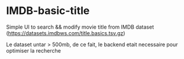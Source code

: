 # IMDB-basic-title
Simple UI to search &amp;&amp; modify movie title from IMDB dataset (https://datasets.imdbws.com/title.basics.tsv.gz)

Le dataset untar > 500mb, de ce fait, le backend etait necessaire pour optimiser la recherche

